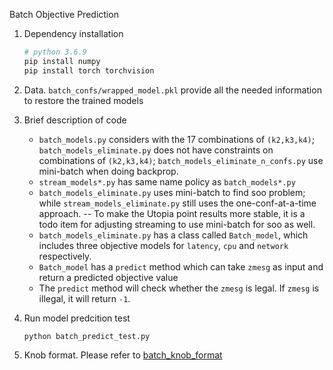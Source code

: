 
[comment]: # (Taken from UDAO repository. Path: UDAO/snapshot/pythonZMQServer/README_batch.md)

Batch Objective Prediction

1. Dependency installation
    ```bash
    # python 3.6.9
    pip install numpy
    pip install torch torchvision
    ```

2. Data. `batch_confs/wrapped_model.pkl` provide all the needed information to restore the trained models 

3. Brief description of code
    - `batch_models.py` considers with the 17 combinations of `(k2,k3,k4)`; `batch_models_eliminate.py` does not have constraints
    on combinations of `(k2,k3,k4)`; `batch_models_eliminate_n_confs.py` use mini-batch when doing backprop.
    - `stream_models*.py` has same name policy as `batch_models*.py`
    - `batch_models_eliminate.py` uses mini-batch to find soo problem; while `stream_models_eliminate.py` still uses the one-conf-at-a-time approach. -- To make the Utopia point
    results more stable, it is a todo item for adjusting streaming to use mini-batch for soo as well.
    - `batch_models_eliminate.py` has a class called `Batch_model`, which includes three objective models for `latency`, `cpu` 
    and `network` respectively. 
    - `Batch_model` has a `predict` method which can take `zmesg` as input and return a predicted objective value
    - The `predict` method will check whether the `zmesg` is legal. If `zmesg` is illegal, it will return `-1`. 
    
4. Run model predcition test
    ```batsh
    python batch_predict_test.py
    ``` 

5. Knob format. Please refer to [batch_knob_format](./batch_knob_format.md)